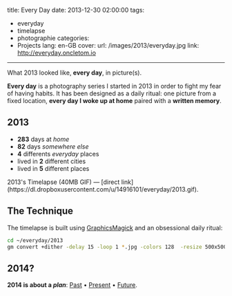 title: Every Day
date: 2013-12-30 02:00:00
tags:
- everyday
- timelapse
- photographie
categories:
- Projects
lang: en-GB
cover:
  url: /images/2013/everyday.jpg
  link: http://everyday.oncletom.io
---

What 2013 looked like, **every day**, in picture(s).

<!--more-->

**Every day** is a photography series I started in 2013 in order to fight my fear of having habits. It has been designed as a daily ritual: one picture from a fixed location, **every day I woke up at home** paired with a **written memory**.

## 2013

- **283** days at *home*
- **82** days *somewhere else*
- **4** differents *everyday* places
- lived in **2** different cities
- lived in **5** different places

<p class="interactive-loading" data-width="500" data-height="500" data-src="https://dl.dropboxusercontent.com/u/14916101/everyday/2013.gif">
  2013's Timelapse (40MB GIF) — [direct link](https://dl.dropboxusercontent.com/u/14916101/everyday/2013.gif).
</p>

## The Technique

The timelapse is built using [GraphicsMagick](http://www.graphicsmagick.org/) and an obsessional daily ritual:

```bash
cd ~/everyday/2013
gm convert +dither -delay 15 -loop 1 *.jpg -colors 128  -resize 500x500 ../$(basename `pwd`).gif
```

## 2014?

**2014 is about a *plan***: [Past](/2014/past/) • [Present](/2014/present/) • [Future](/2014/future/).
